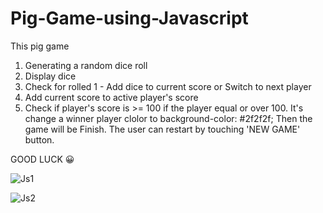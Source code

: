 # Pig-Game-using-Javascript

This pig game 
1. Generating a random dice roll
2. Display dice
3. Check for rolled 1
       - Add dice to current score or  Switch to next player
4. Add current score to active player's score
5. Check if player's score is >= 100 
    if the player equal or over 100. It's change a winner player clolor to background-color: #2f2f2f; 
     Then the game will be Finish. The user can restart by touching 'NEW GAME' button.
     
 GOOD LUCK 😀 

![Js1](https://user-images.githubusercontent.com/103646926/205488514-79566663-248f-41f4-a1a2-5f4e92404936.png)

![Js2](https://user-images.githubusercontent.com/103646926/205488556-cb99eb9b-a812-44da-a43a-97a460c4a8f4.png)

